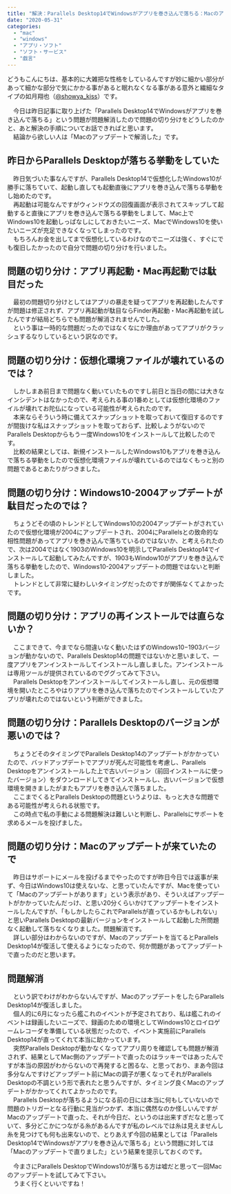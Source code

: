 ```yaml
---
title: "解決：Parallels Desktop14でWindowsがアプリを巻き込んで落ちる：Macのアップデートで直りました"
date: "2020-05-31"
categories: 
  - "mac"
  - "windows"
  - "アプリ・ソフト"
  - "ソフト・サービス"
  - "戯言"
---
```


どうもこんにちは、基本的に大雑把な性格をしているんですが妙に細かい部分があって細かな部分で気にかかる事があると眠れなくなる事がある意外と繊細なタイプの如月翔也（[@showya\_kiss](http://twitter.com/showya_kiss)）です。  
  
　今日は昨日記事に取り上げた「Parallels Desktop14でWindowsがアプリを巻き込んで落ちる」という問題が問題解消したので問題の切り分けをどうしたのかと、あと解決の手順についてお話できればと思います。  
　結論から欲しい人は「Macのアップデートで解消した」です。  

## 昨日からParallels Desktopが落ちる挙動をしていた

　昨日気づいた事なんですが、Parallels Desktop14で仮想化したWindows10が勝手に落ちていて、起動し直しても起動直後にアプリを巻き込んで落ちる挙動をし始めたのです。  
　再起動は可能なんですがウィンドウズの回復画面が表示されてスキップして起動すると直後にアプリを巻き込んで落ちる挙動をしまして、Mac上でWindows10を起動しっぱなしにしておきたいニーズ、MacでWindows10を使いたいニーズが充足できなくなってしまったのです。  
　もちろんお金を出してまで仮想化しているわけなのでニーズは強く、すぐにでも復旧したかったので自分で問題の切り分けを行いました。  

## 問題の切り分け：アプリ再起動・Mac再起動では駄目だった

　最初の問題切り分けとしてはアプリの暴走を疑ってアプリを再起動したんですが問題は修正されず、アプリ再起動が駄目ならFinder再起動・Mac再起動を試したんですが結局どちらでも問題が解消されませんでした。  
　という事は一時的な問題だったのではなくなにか理由があってアプリがクラッシュするなりしているという訳なのです。  

## 問題の切り分け：仮想化環境ファイルが壊れているのでは？

　しかしまあ前日まで問題なく動いていたものですし前日と当日の間には大きなインシデントはなかったので、考えられる事の1番めとしては仮想化環境のファイルが壊れてお陀仏になっている可能性が考えられたのです。  
　本来ならそういう時に備えてスナップショットを取っておいて復旧するのですが間抜けな私はスナップショットを取っておらず、比較しようがないのでParallels Desktopからもう一度Windows10をインストールして比較したのです。  
　比較の結果としては、新規インストールしたWindows10もアプリを巻き込んで落ちる挙動をしたので仮想化環境ファイルが壊れているのではなくもっと別の問題であるとあたりがつきました。  

## 問題の切り分け：Windows10-2004アップデートが駄目だったのでは？

　ちょうどその頃のトレンドとしてWindows10の2004アップデートがされていたので仮想化環境が2004にアップデートされ、2004にParallelsとの致命的な相性問題があってアプリを巻き込んで落ちているのではないか、と考えられたので、次は2004ではなく1903のWindows10を明示してParallels Desktop14でインストールして起動してみたんですが、1903もWindow10がアプリを巻き込んで落ちる挙動をしたので、Windows10-2004アップデートの問題ではないと判断しました。  
　トレンドとして非常に疑わしいタイミングだったのですが関係なくてよかったです。  

## 問題の切り分け：アプリの再インストールでは直らないか？

　ここまできて、今までなら間違いなく動いたはずのWindows10−1903バージョンが動かないので、Parallels Desktop14の問題ではないかと思いまして、一度アプリをアンインストールしてインストールし直しました。アンインストールは専用ツールが提供されているのでググってみて下さい。  
　Parallels Desktopをアンインストールしてインストールし直し、元の仮想環境を開いたところやはりアプリを巻き込んで落ちたのでインストールしていたアプリが壊れたのではないという判断ができました。  

## 問題の切り分け：Parallels Desktopのバージョンが悪いのでは？

　ちょうどそのタイミングでParallels Desktop14のアップデートがかかっていたので、バッドアップデートでアプリが死んだ可能性を考慮し、Parallels Desktopをアンインストールした上で古いバージョン（前回インストールに使ったバージョン）をダウンロードしてきてインストールし、古いバージョンで仮想環境を開きましたがまたもアプリを巻き込んで落ちました。  
　ここまでくるとParallels Desktopの問題というよりは、もっと大きな問題である可能性が考えられる状態です。  
　この時点で私の手動による問題解決は難しいと判断し、Parallelsにサポートを求めるメールを投げました。  

## 問題の切り分け：Macのアップデートが来ていたので

　昨日はサポートにメールを投げるまでやったのですが昨日今日では返事が来ず、今日はWindows10は使えないな、と思っていたんですが、Macを使っていて「Macのアップデートがあります」という表示があり、そういえばアップデートがかかっていたんだっけ、と思い20分くらいかけてアップデートをインストールしたんですが、「もしかしたらこれでParallelsが直っているかもしれない」と思いParallels Desktopの最新バージョンをインストールして起動した所問題なく起動して落ちなくなりました。問題解消です。  
　詳しい部分はわからないのですが、Macのアップデートを当てるとParallels Desktop14が復活して使えるようになったので、何か問題があってアップデートで直ったのだと思います。  

## 問題解消

　という訳でわけがわからないんですが、MacのアップデートをしたらParallels Desktop14が復活しました。  
　個人的に6月になったら艦これのイベントが予定されており、私は艦これのイベントは録画したいニーズで、録画のための環境としてWindows10とロイロゲームレコーダを準備している状態だったので、イベント実施前にParallels Desktop14が直ってくれて本当に助かっています。  
　突然Parallels Desktopが動かなくなってアプリ周りを確認しても問題が解消されず、結果としてMac側のアップデートで直ったのはラッキーではあったんですが本当の原因がわからないので再発すると困るな、と思っており、まあ今回は多分なんですけどアップデート前にMacの調子が悪くなってそれがParallels Desktopの不調という形で表れたと思うんですが、タイミング良くMacのアップデートがかかってくれてよかったのです。  
　Parallels Desktopが落ちるようになる前の日には本当に何もしていないので問題のトリガーとなる行動に見当がつかず、本当に偶然なのか怪しいんですがMacのアップデートで直った、それが今日だ、というのは出来すぎだなと思っていて、多分どこかにつながる糸があるんですが私のレベルでは糸は見えませんし糸を見つけても何も出来ないので、とりあえず今回の結果としては「Parallels Desktop14でWindowsがアプリを巻き込んで落ちる」という問題に対しては「Macのアップデートで直りました」という結果を提示しておくのです。  
  
　今まさにParallels DesktopでWindows10が落ちる方は嘘だと思って一回Macのアップデートを試してみて下さい。  
　うまく行くといいですね！
